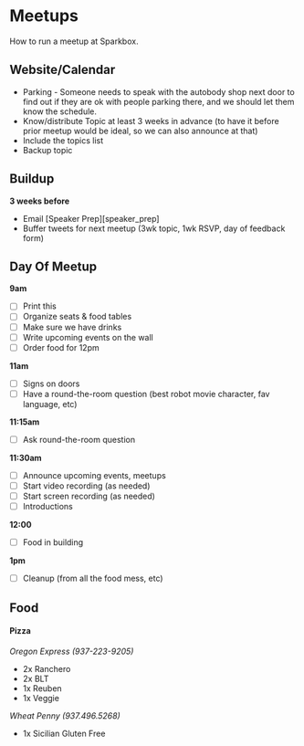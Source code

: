 Meetups
=====

How to run a meetup at Sparkbox.

Website/Calendar
-------

 - Parking - Someone needs to speak with the autobody shop next door to find out if they are ok with people parking there, and we should let them know the schedule.
 - Know/distribute Topic at least 3 weeks in advance (to have it before prior meetup would be ideal, so we can also announce at that)
 - Include the topics list
 - Backup topic

Buildup
-------

**3 weeks before**
 - Email [Speaker Prep][speaker_prep]
 - Buffer tweets for next meetup (3wk topic, 1wk RSVP, day of feedback form)

Day Of Meetup
-------

**9am**
 - [ ] Print this
 - [ ] Organize seats & food tables
 - [ ] Make sure we have drinks
 - [ ] Write upcoming events on the wall
 - [ ] Order food for 12pm

**11am**
 - [ ] Signs on doors
 - [ ] Have a round-the-room question (best robot movie character, fav language, etc)

**11:15am**
 - [ ] Ask round-the-room question

**11:30am**
 - [ ] Announce upcoming events, meetups
 - [ ] Start video recording (as needed)
 - [ ] Start screen recording (as needed)
 - [ ] Introductions
 
**12:00**
 - [ ] Food in building

**1pm**
 - [ ] Cleanup (from all the food mess, etc)

Food
-------

#### Pizza

_Oregon Express (937-223-9205)_
* 2x Ranchero
* 2x BLT
* 1x Reuben
* 1x Veggie

_Wheat Penny (937.496.5268)_
* 1x Sicilian Gluten Free                                 
